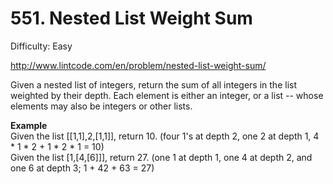 # 551. Nested List Weight Sum

Difficulty: Easy

http://www.lintcode.com/en/problem/nested-list-weight-sum/

Given a nested list of integers, return the sum of all integers in the list weighted by their depth. Each element is either an integer, or a list -- whose elements may also be integers or other lists.

**Example**  
Given the list [[1,1],2,[1,1]], return 10. (four 1's at depth 2, one 2 at depth 1, 4 * 1 * 2 + 1 * 2 * 1 = 10)  
Given the list [1,[4,[6]]], return 27. (one 1 at depth 1, one 4 at depth 2, and one 6 at depth 3; 1 + 42 + 63 = 27)  
